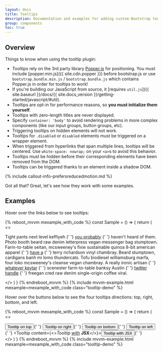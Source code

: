 ```yaml
---
layout: docs
title: Tooltips
description: Documentation and examples for adding custom Bootstrap tooltips with CSS and JavaScript using CSS3 for animations and data-attributes for local title storage.
group: components
toc: true
---
```


## Overview

Things to know when using the tooltip plugin:

- Tooltips rely on the 3rd party library [Popper.js](https://popper.js.org/) for positioning. You must include [popper.min.js]({{ site.cdn.popper }}) before bootstrap.js or use `bootstrap.bundle.min.js` / `bootstrap.bundle.js` which contains Popper.js in order for tooltips to work!
- If you're building our JavaScript from source, it [requires `util.js`]({{ site.baseurl }}/docs/{{ site.docs_version }}/getting-started/javascript/#util).
- Tooltips are opt-in for performance reasons, so **you must initialize them yourself**.
- Tooltips with zero-length titles are never displayed.
- Specify `container: 'body'` to avoid rendering problems in more complex components (like our input groups, button groups, etc).
- Triggering tooltips on hidden elements will not work.
- Tooltips for `.disabled` or `disabled` elements must be triggered on a wrapper element.
- When triggered from hyperlinks that span multiple lines, tooltips will be centered. Use `white-space: nowrap;` on your `<a>`s to avoid this behavior.
- Tooltips must be hidden before their corresponding elements have been removed from the DOM.
- Tooltips can be triggered thanks to an element inside a shadow DOM.

{% include callout-info-prefersreducedmotion.md %}

Got all that? Great, let's see how they work with some examples.

## Examples

Hover over the links below to see tooltips:

{% reboot_mvvm mexample_with_code %}
const Sample = () => {
  return (
    <>
      <p class="muted">Tight pants next level keffiyeh
        {' '} <Tooltip content="Default tooltip"><a href="javascript:;">you probably</a></Tooltip> {' '}
        haven't heard of them. Photo booth beard raw denim letterpress vegan messenger bag stumptown. Farm-to-table seitan, mcsweeney's fixie sustainable quinoa 8-bit american apparel
        {' '} <Tooltip content="Another tooltip"><a href="javascript:;">have a</a></Tooltip> {' '}
        terry richardson vinyl chambray. Beard stumptown, cardigans banh mi lomo thundercats. Tofu biodiesel williamsburg marfa, four loko mcsweeney's cleanse vegan chambray. A really ironic artisan
        {' '} <Tooltip content="Another one here too"><a href="javascript:;">whatever keytar</a></Tooltip> {' '}
         scenester farm-to-table banksy Austin
        {' '} <Tooltip content="The last tip!"><a href="javascript:;">twitter handle</a></Tooltip> {' '}
        freegan cred raw denim single-origin coffee viral.
      </p>
    </>
  )
}
{% endreboot_mvvm %}
{% include mvvm-example.html mexample=mexample_with_code class="tooltip-demo" %}

Hover over the buttons below to see the four tooltips directions: top, right, bottom, and left.

{% reboot_mvvm mexample_with_code %}
const Sample = () => {
  return (
    <>
      <div class="bd-example-tooltips">
        <Tooltip placement="top" content="Tooltip on top"><Button theme="secondary">Tooltip on top</Button></Tooltip>{' '}
        <Tooltip placement="right" content="Tooltip on right"><Button theme="secondary">Tooltip on right</Button></Tooltip>{' '}
        <Tooltip placement="bottom" content="Tooltip on bottom"><Button theme="secondary">Tooltip on bottom</Button></Tooltip>{' '}
        <Tooltip placement="left" content="Tooltip on left"><Button theme="secondary">Tooltip on left</Button></Tooltip>{' '}
        <Tooltip content={<><em>Tooltip</em> <u>with</u> <b>JSX</b></>}><Button theme="secondary">Tooltip with JSX</Button></Tooltip>{' '}
      </div>
    </>
  )
}
{% endreboot_mvvm %}
{% include mvvm-example.html mexample=mexample_with_code class="tooltip-demo" %}
